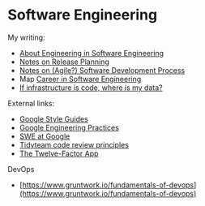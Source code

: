 # Software Engineering

My writing:

* [About Engineering in Software Engineering](https://docs.google.com/presentation/d/11PZ2vYSt0FWO--JqKaLNq41EPGts-Fke4JTMk5DfX-w/edit?usp=sharing)
* [Notes on Release Planning](https://docs.google.com/presentation/d/1S5_x14j9xsDXMIUdbFzWreNUB1Zl7zxgm3SU-qgl64w/edit?usp=sharing)
* [Notes on (Agile?) Software Development Process](https://docs.google.com/document/d/1BlKG01mcl6PTyjU_vXChO-gXufJ7RTiNHahRRn3aX0E/edit?usp=sharing)
* Map [Career in Software Engineering](https://docs.google.com/spreadsheets/d/1CXe5XkeCeE6VI6Q8ZortLTclGbZWGDpVxjosLSOdpcI/edit?usp=sharing)
* [If infrastructure is code, where is my data?](https://docs.google.com/presentation/d/1mkxq0iV2Gg8YsO1oVeFctvEgzL0ii55BtUSnehjdQIo/edit?usp=sharing)

External links:

* [Google Style Guides](https://google.github.io/styleguide/)
* [Google Engineering Practices](https://google.github.io/eng-practices/)
* [SWE at Google](https://abseil.io/resources/swe-book/html/toc.html)
* [Tidyteam code review principles](https://code-review.tidyverse.org/)
* [The Twelve-Factor App](https://12factor.net/)

DevOps

* [https://www.gruntwork.io/fundamentals-of-devops](https://www.gruntwork.io/fundamentals-of-devops)
